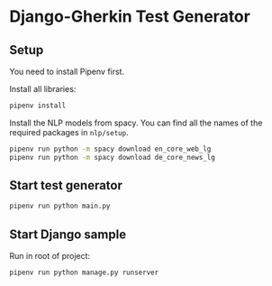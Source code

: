 # Django-Gherkin Test Generator

## Setup
You need to install Pipenv first.

Install all libraries:
```bash
pipenv install
```

Install the NLP models from spacy. You can find all the names of the required packages in `nlp/setup`.
```bash
pipenv run python -m spacy download en_core_web_lg
pipenv run python -m spacy download de_core_news_lg
```

## Start test generator
```bash
pipenv run python main.py
```

## Start Django sample

Run in root of project:
```bash
pipenv run python manage.py runserver
```
